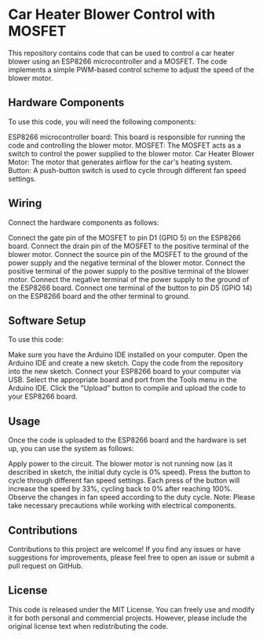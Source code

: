 # Car Heater Blower Control with MOSFET
This repository contains code that can be used to control a car heater blower using an ESP8266 microcontroller and a MOSFET. The code implements a simple PWM-based control scheme to adjust the speed of the blower motor.

## Hardware Components
To use this code, you will need the following components:

ESP8266 microcontroller board: This board is responsible for running the code and controlling the blower motor.
MOSFET: The MOSFET acts as a switch to control the power supplied to the blower motor.
Car Heater Blower Motor: The motor that generates airflow for the car's heating system.
Button: A push-button switch is used to cycle through different fan speed settings.

## Wiring
Connect the hardware components as follows:

Connect the gate pin of the MOSFET to pin D1 (GPIO 5) on the ESP8266 board.
Connect the drain pin of the MOSFET to the positive terminal of the blower motor.
Connect the source pin of the MOSFET to the ground of the power supply and the negative terminal of the blower motor.
Connect the positive terminal of the power supply to the positive terminal of the blower motor.
Connect the negative terminal of the power supply to the ground of the ESP8266 board.
Connect one terminal of the button to pin D5 (GPIO 14) on the ESP8266 board and the other terminal to ground.

## Software Setup
To use this code:

Make sure you have the Arduino IDE installed on your computer.
Open the Arduino IDE and create a new sketch.
Copy the code from the repository into the new sketch.
Connect your ESP8266 board to your computer via USB.
Select the appropriate board and port from the Tools menu in the Arduino IDE.
Click the "Upload" button to compile and upload the code to your ESP8266 board.

## Usage
Once the code is uploaded to the ESP8266 board and the hardware is set up, you can use the system as follows:

Apply power to the circuit.
The blower motor is not running now (as it described in sketch, the initial duty cycle is 0% speed).
Press the button to cycle through different fan speed settings.
Each press of the button will increase the speed by 33%, cycling back to 0% after reaching 100%.
Observe the changes in fan speed according to the duty cycle.
Note: Please take necessary precautions while working with electrical components.

## Contributions
Contributions to this project are welcome! If you find any issues or have suggestions for improvements, please feel free to open an issue or submit a pull request on GitHub.

## License
This code is released under the MIT License. You can freely use and modify it for both personal and commercial projects. However, please include the original license text when redistributing the code.
